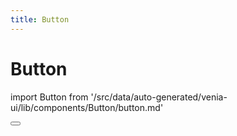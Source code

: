 ```yaml
---
title: Button
---
```


# Button

<!--
The reference doc content is generated automatically from the source code.
To update this section, update the doc blocks in the source code
-->

import Button from '/src/data/auto-generated/venia-ui/lib/components/Button/button.md'

<Button />

